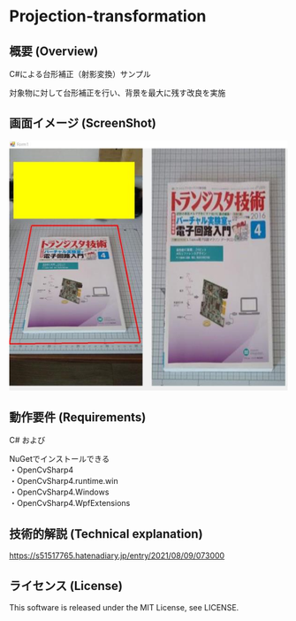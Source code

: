 # Projection-transformation

## 概要 (Overview)

C#による台形補正（射影変換）サンプル

対象物に対して台形補正を行い、背景を最大に残す改良を実施

## 画面イメージ (ScreenShot)

<img src="image.jpg">

## 動作要件 (Requirements)

C# および

NuGetでインストールできる<br>
・OpenCvSharp4<br>
・OpenCvSharp4.runtime.win<br>
・OpenCvSharp4.Windows<br>
・OpenCvSharp4.WpfExtensions

## 技術的解説 (Technical explanation)
https://s51517765.hatenadiary.jp/entry/2021/08/09/073000

## ライセンス (License)

This software is released under the MIT License, see LICENSE.
